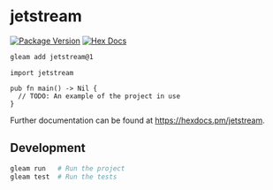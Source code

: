 # jetstream

[![Package Version](https://img.shields.io/hexpm/v/jetstream)](https://hex.pm/packages/jetstream)
[![Hex Docs](https://img.shields.io/badge/hex-docs-ffaff3)](https://hexdocs.pm/jetstream/)

```sh
gleam add jetstream@1
```
```gleam
import jetstream

pub fn main() -> Nil {
  // TODO: An example of the project in use
}
```

Further documentation can be found at <https://hexdocs.pm/jetstream>.

## Development

```sh
gleam run   # Run the project
gleam test  # Run the tests
```
